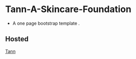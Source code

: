 # Tann-A-Skincare-Foundation
* A one page bootstrap template .
## Hosted
[Tann](https://kirttivushan.github.io/Tann-A-Skincare-Foundation/)
